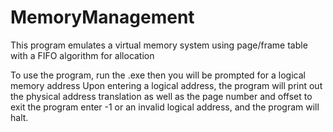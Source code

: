 # MemoryManagement

This program emulates a virtual memory system using page/frame table with a FIFO algorithm for allocation

To use the program, run the .exe then you will be prompted for a logical memory address
Upon entering a logical address, the program will print out the physical address translation as well as the page number and offset
to exit the program enter -1 or an invalid logical address, and the program will halt.
